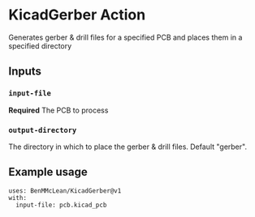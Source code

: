 # KicadGerber Action

Generates gerber & drill files for a specified PCB and places them in a specified directory

## Inputs

### `input-file`

**Required** The PCB to process

### `output-directory`

The directory in which to place the gerber & drill files. Default "gerber".

## Example usage
```
uses: BenMMcLean/KicadGerber@v1
with:
  input-file: pcb.kicad_pcb
```
